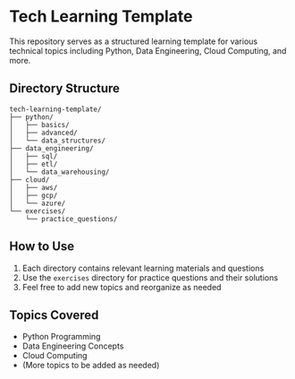 # Tech Learning Template

This repository serves as a structured learning template for various technical topics including Python, Data Engineering, Cloud Computing, and more.

## Directory Structure

```
tech-learning-template/
├── python/
│   ├── basics/
│   ├── advanced/
│   └── data_structures/
├── data_engineering/
│   ├── sql/
│   ├── etl/
│   └── data_warehousing/
├── cloud/
│   ├── aws/
│   ├── gcp/
│   └── azure/
└── exercises/
    └── practice_questions/
```

## How to Use

1. Each directory contains relevant learning materials and questions
2. Use the `exercises` directory for practice questions and their solutions
3. Feel free to add new topics and reorganize as needed

## Topics Covered

- Python Programming
- Data Engineering Concepts
- Cloud Computing
- (More topics to be added as needed)
